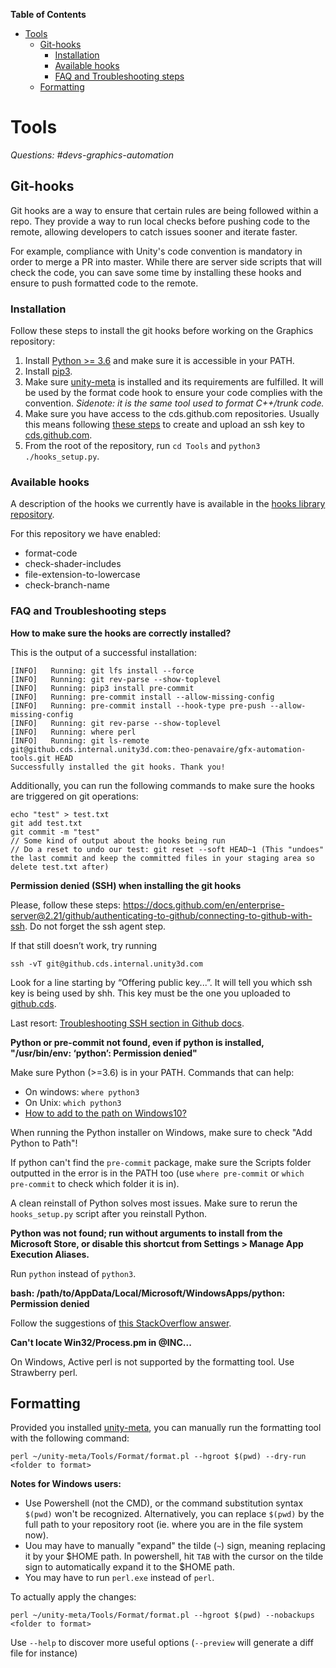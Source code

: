 <!-- START doctoc generated TOC please keep comment here to allow auto update -->
<!-- DON'T EDIT THIS SECTION, INSTEAD RE-RUN doctoc TO UPDATE -->
**Table of Contents**

- [Tools](#tools)
  - [Git-hooks](#git-hooks)
    - [Installation](#installation)
    - [Available hooks](#available-hooks)
    - [FAQ and Troubleshooting steps](#faq-and-troubleshooting-steps)
  - [Formatting](#formatting)

<!-- END doctoc generated TOC please keep comment here to allow auto update -->

# Tools

_Questions: #devs-graphics-automation_

## Git-hooks

Git hooks are a way to ensure that certain rules are being followed within a repo. They provide a way to run local checks before pushing code to the remote, allowing developers to catch issues sooner and iterate faster.

For example, compliance with Unity's code convention is mandatory in order to merge a PR into master. While there are server side scripts that will check the code, you can save some time by installing these hooks and ensure to push formatted code to the remote.

### Installation

Follow these steps to install the git hooks before working on the Graphics repository:

1. Install [Python >= 3.6](https://www.python.org/downloads/) and make sure it is accessible in your PATH.
2. Install [pip3](https://pip.pypa.io/en/stable/installing/).
3. Make sure [unity-meta](https://internaldocs.hq.unity3d.com/unity-meta/setup/) is installed and its requirements are fulfilled. It will be used by the format code hook to ensure your code complies with the convention. _Sidenote: it is the same tool used to format C++/trunk code._
4. Make sure you have access to the cds.github.com repositories. Usually this means following [these steps](https://docs.github.com/en/enterprise-server@2.21/github/authenticating-to-github/connecting-to-github-with-ssh) to create and upload an ssh key to [cds.github.com](https://github.cds.internal.unity3d.com/settings/keys).
5. From the root of the repository, run `cd Tools` and `python3 ./hooks_setup.py`.

### Available hooks

A description of the hooks we currently have is available in the [hooks library repository](https://github.cds.internal.unity3d.com/theo-penavaire/gfx-automation-tools#available-git-hooks).

For this repository we have enabled:

- format-code
- check-shader-includes
- file-extension-to-lowercase
- check-branch-name

### FAQ and Troubleshooting steps

**How to make sure the hooks are correctly installed?**

This is the output of a successful installation:
```
[INFO]   Running: git lfs install --force
[INFO]   Running: git rev-parse --show-toplevel
[INFO]   Running: pip3 install pre-commit
[INFO]   Running: pre-commit install --allow-missing-config
[INFO]   Running: pre-commit install --hook-type pre-push --allow-missing-config
[INFO]   Running: git rev-parse --show-toplevel
[INFO]   Running: where perl
[INFO]   Running: git ls-remote git@github.cds.internal.unity3d.com:theo-penavaire/gfx-automation-tools.git HEAD
Successfully installed the git hooks. Thank you!
```

Additionally, you can run the following commands to make sure the hooks are triggered on git operations:
```
echo "test" > test.txt
git add test.txt
git commit -m "test"
// Some kind of output about the hooks being run
// Do a reset to undo our test: git reset --soft HEAD~1 (This "undoes" the last commit and keep the committed files in your staging area so delete test.txt after)
``` 



**Permission denied (SSH) when installing the git hooks**

Please, follow these steps: https://docs.github.com/en/enterprise-server@2.21/github/authenticating-to-github/connecting-to-github-with-ssh. Do not forget the ssh agent step.

If that still doesn’t work, try running 
```
ssh -vT git@github.cds.internal.unity3d.com
```
Look for a line starting by “Offering public key...”. It will tell you which ssh key is being used by shh. This key must be the one you uploaded to [github.cds](https://github.cds.internal.unity3d.com/settings/keys).

Last resort: [Troubleshooting SSH section in Github docs](https://docs.github.com/en/enterprise-server@2.21/github/authenticating-to-github/troubleshooting-ssh).




**Python or pre-commit not found, even if python is installed, "/usr/bin/env: ‘python’: Permission denied"**

Make sure Python (>=3.6) is in your PATH. Commands that can help:
- On windows: `where python3`
- On Unix: `which python3`
- [How to add to the path on Windows10?](https://www.architectryan.com/2018/03/17/add-to-the-path-on-windows-10/)

When running the Python installer on Windows, make sure to check "Add Python to Path"!

If python can't find the `pre-commit` package, make sure the Scripts folder outputted in the error is in the PATH too (use `where pre-commit` or `which pre-commit` to check which folder it is in).

A clean reinstall of Python solves most issues. Make sure to rerun the `hooks_setup.py` script after you reinstall Python.



**Python was not found; run without arguments to install from the Microsoft Store, or disable this shortcut from Settings > Manage App Execution Aliases.**

Run `python` instead of `python3`.


**bash: /path/to/AppData/Local/Microsoft/WindowsApps/python: Permission denied**

Follow the suggestions of [this StackOverflow answer](https://stackoverflow.com/questions/56974927/permission-denied-trying-to-run-python-on-windows-10/57168165#57168165).


**Can't locate Win32/Process.pm in @INC...**

On Windows, Active perl is not supported by the formatting tool. Use Strawberry perl. 

## Formatting

Provided you installed [unity-meta](https://internaldocs.hq.unity3d.com/unity-meta/setup/), you can manually run the formatting tool with the following command:
```
perl ~/unity-meta/Tools/Format/format.pl --hgroot $(pwd) --dry-run <folder to format>
```
**Notes for Windows users:**
- Use Powershell (not the CMD), or the command substitution syntax `$(pwd)` won't be recognized. Alternatively, you can replace `$(pwd)` by the full path to your repository root (ie. where you are in the file system now).
- Uou may have to manually "expand" the tilde (`~`) sign, meaning replacing it by your $HOME path. In powershell, hit `TAB` with the cursor on the tilde sign to automatically expand it to the $HOME path.
- You may have to run `perl.exe` instead of `perl`.


To actually apply the changes:
```
perl ~/unity-meta/Tools/Format/format.pl --hgroot $(pwd) --nobackups <folder to format>
```
Use `--help` to discover more useful options (`--preview` will generate a diff file for instance)
